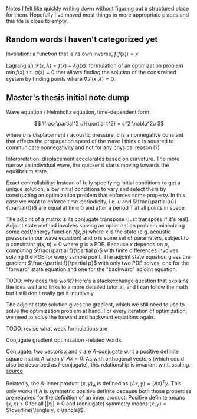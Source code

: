 Notes I felt like quickly writing down without figuring out a structured place for them.
Hopefully I've moved most things to more appropriate places and this file is close to empty.

## Random words I haven't categorized yet

Involution: a function that is its own inverse, $f(f(x)) = x$

Lagrangian $\mathcal{L}(x, \lambda) = f(x) + \lambda g(x)$: formulation of an optimization problem
$\min f(x) \text{ s.t. } g(x) = 0$ that allows finding the solution of the constrained system
by finding points where $\nabla \mathcal{L}(x, \lambda) = 0$.


## Master's thesis initial note dump

Wave equation / Helmholtz equation, time-dependent form:

$$
\frac{\partial^2 u}{\partial t^2} = c^2 \nabla^2u
$$

where $u$ is displacement / acoustic pressure,
$c$ is a nonnegative constant that affects the propagation speed of the wave
I think c is squared to communicate nonnegativity
and not for any physical reason (?)

Interpretation: displacement accelerates based on curvature.
The more narrow an individual wave, the quicker it starts moving towards
the equilibrium state.


Exact controllability: Instead of fully specifying initial conditions
to get a unique solution, allow initial conditions to vary and select them
by constructing an optimization problem that enforces some property.
In this case we want to enforce time-periodicity, i.e.
$u$ and $\frac{\partial{u}}{\partial{t}}$ are equal at time 0 and after a period T at all points in space.


The adjoint of a matrix is its conjugate transpose (just transpose if it's real).
Adjoint state method involves solving an optimization problem minimizing
some cost/energy function $f(x, p)$ where $x$ is the state (e.g. acoustic pressure
in our wave equation) and $p$ is some set of parameters, subject to a constraint
$g(x, p) = 0$ where $g$ is a PDE. Because $x$ depends on $p$, computing $\frac{\partial f}{\partial p}$
with finite differences involves solving the PDE for every sample point.
The adjoint state equation gives the gradient $\frac{\partial f}{\partial p}$
with only two PDE solves, one for the "forward" state equation
and one for the "backward" adjoint equation.

TODO: why does this work? Here's [a stackexchange question](https://math.stackexchange.com/questions/3853504/understanding-the-adjoint-state-method-existence-and-uniqueness-of-the-adjoin)
that explains the idea well and links to a more detailed tutorial,
and I can follow the math but I still don't really get it intuitively


The adjoint state solution gives the gradient, which we still need to use
to solve the optimization problem at hand. For every iteration of optimization,
we need to solve the forward and backward equations again.


TODO: revise what weak formulations are


Conjugate gradient optimization -related words:

Conjugate: two vectors $x$ and $y$ are $A$-conjugate w.r.t a positive definite
square matrix $A$ when $y^TAx = 0$. As with orthogonal vectors (which could also
be described as $I$-conjugate), this relationship is invariant w.r.t. scaling.
[source](https://math.stackexchange.com/questions/523810/conjugate-vectors)

Relatedly, the $A$-inner product $\langle x, y \rangle_A$ is defined as $\langle Ax, y \rangle = (Ax)^Ty$.
This only works if $A$ is symmetric positive definite because both those properties
are required for the definition of an inner product.
Positive definite means $\langle x, x \rangle > 0$ for all $||x|| \neq 0$
and (conjugate) symmetry means $\langle x, y \rangle$ = $\overline{\langle y, x \rangle}$.


